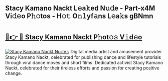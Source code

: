 ## Stacy Kamano Nackt L𝚎a𝚔ed N𝚞𝚍e - Part-x4M Vi𝚍𝚎o P𝚑𝚘tos - H𝚘𝚝 O𝚗𝚕yf𝚊ns L𝚎a𝚔s gBNmn

# <h2><a href="http://kf848w.oniu.top/?m=Stacy+Kamano+Nackt">🔗👉 🔴 Stacy Kamano Nackt P𝚑ot𝚘𝚜 V𝚒d𝚎o</a></h2>

[![Stacy Kamano Nackt Nu𝚍e𝚜](https://i.imgur.com/0qMVB7G.gif)](http://kf848w.oniu.top/?m=Stacy+Kamano+Nackt)
Digital media artist and amusement provider Stacy Kamano Nackt, celebrated for publishing dance and lifestyle tutorials through viral dance moves and short films. Dedicated activist Stacy Kamano Nackt, celebrated for their tireless efforts and passion for creating positive change.  

